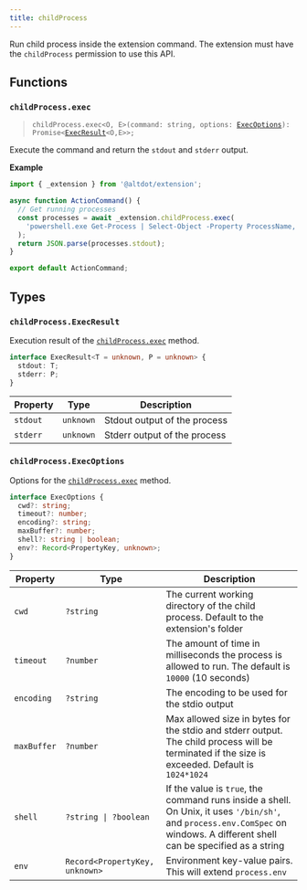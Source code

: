 ```yaml
---
title: childProcess
---
```


Run child process inside the extension command. The extension must have the `childProcess` permission to use this API.

## Functions

### `childProcess.exec`
> <code>childProcess.exec\<O, E>(command: string, options: [ExecOptions](#childprocessexecoptions)): Promise<[ExecResult](#childprocessexecresult)\<O,E>>;</code>

Execute the command and return the `stdout` and `stderr` output.

**Example**
```ts
import { _extension } from '@altdot/extension';

async function ActionCommand() {
  // Get running processes
  const processes = await _extension.childProcess.exec(
    'powershell.exe Get-Process | Select-Object -Property ProcessName, Path, Product, MainWindowTitle | ConvertTo-Json'
  );
  return JSON.parse(processes.stdout);
}

export default ActionCommand;
```

## Types

### `childProcess.ExecResult`

Execution result of the [`childProcess.exec`](#childprocessexec) method.

```ts
interface ExecResult<T = unknown, P = unknown> {
  stdout: T;
  stderr: P;
}
```
| Property | Type | Description |
| ----------- | ----------- | ----------- |
| `stdout` | `unknown` | Stdout output of the process |
| `stderr` | `unknown` | Stderr output of the process |

### `childProcess.ExecOptions`

Options for the [`childProcess.exec`](#childprocessexec) method.

```ts
interface ExecOptions {
  cwd?: string;
  timeout?: number;
  encoding?: string;
  maxBuffer?: number;
  shell?: string | boolean;
  env?: Record<PropertyKey, unknown>;
}
```

| Property | Type | Description |
| ----------- | ----------- | ----------- |
| `cwd` | `?string` | The current working directory of the child process. Default to the extension's folder |
| `timeout` | `?number` | The amount of time in milliseconds the process is allowed to run. The default is `10000` (10 seconds) |
| `encoding` | `?string` | The encoding to be used for the stdio output |
| `maxBuffer` | `?number` | Max allowed size in bytes for the stdio and stderr output. The child process will be terminated if the size is exceeded. Default is `1024*1024` |
| `shell` | `?string \| ?boolean` | If the value is `true`, the command runs inside a shell. On Unix, it uses `'/bin/sh'`, and `process.env.ComSpec` on windows. A different shell can be specified as a string |
| `env` | `Record<PropertyKey, unknown>` | Environment key-value pairs. This will extend `process.env` |
